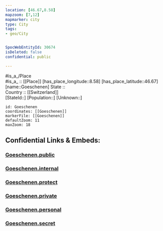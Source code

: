 ```yaml
---
location: [46.67,8.58] 
mapzoom: [7,12] 
mapmarker: city 
type: City
tags:
- geo/City


SpocWebEntityId: 30674
isDeleted: false
confidential: public

---
```

#is_a_/Place  
#is_a_ :: [[Place]] 
[has_place_longitude::8.58] 
[has_place_latitude::46.67] 
[name::Goeschenen] 
State ::  
Country :: [[Switzerland]]  
[StateId::] 
[Population::] 
[Unknown::] 


```leaflet
id: Goeschenen
coordinates: [[Goeschenen]] 
markerFile: [[Goeschenen]] 
defaultZoom: 11 
maxZoom: 18
```


## Confidential Links & Embeds: 

### [Goeschenen.public](/_public/\Earth\Continent\Europe\Europe~Central\Switzerland\Switzerland~Cantons\Uri,Canton\CityGoeschenen.public.md) 

### [Goeschenen.internal](/_internal/\Earth\Continent\Europe\Europe~Central\Switzerland\Switzerland~Cantons\Uri,Canton\CityGoeschenen.internal.md) 

### [Goeschenen.protect](/_protect/\Earth\Continent\Europe\Europe~Central\Switzerland\Switzerland~Cantons\Uri,Canton\CityGoeschenen.protect.md) 

### [Goeschenen.private](/_private/\Earth\Continent\Europe\Europe~Central\Switzerland\Switzerland~Cantons\Uri,Canton\CityGoeschenen.private.md) 

### [Goeschenen.personal](/_personal/\Earth\Continent\Europe\Europe~Central\Switzerland\Switzerland~Cantons\Uri,Canton\CityGoeschenen.personal.md) 

### [Goeschenen.secret](/_secret/\Earth\Continent\Europe\Europe~Central\Switzerland\Switzerland~Cantons\Uri,Canton\CityGoeschenen.secret.md)

